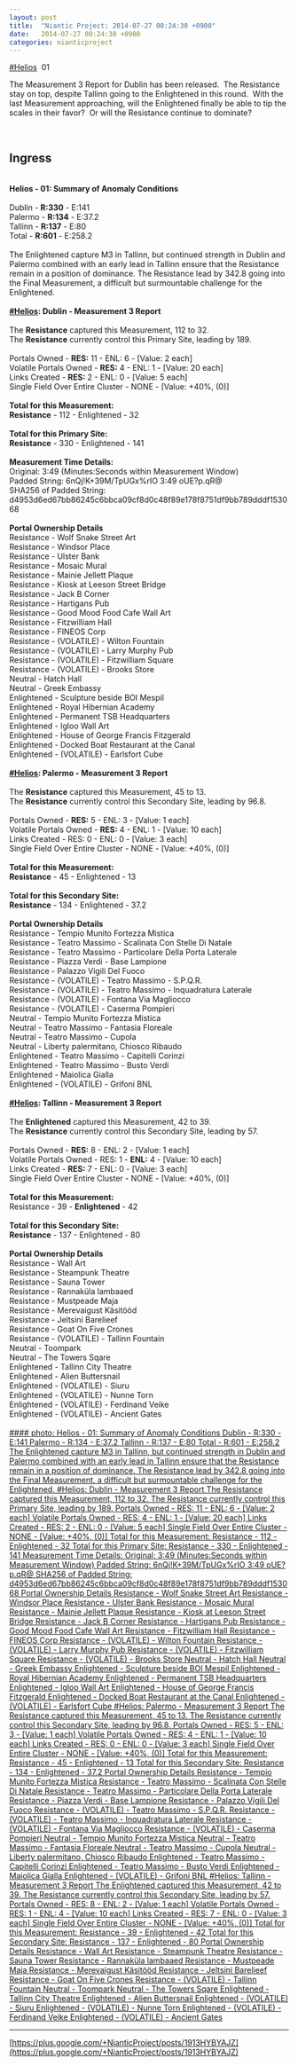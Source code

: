 ```yaml
---
layout: post
title:  "Niantic Project: 2014-07-27 00:24:30 +0900"
date:   2014-07-27 00:24:30 +0900
categories: nianticproject
---
```

[#Helios](https://plus.google.com/s/%23Helios "")  01

The Measurement 3 Report for Dublin has been released.  The Resistance stay on top, despite Tallinn going to the Enlightened in this round.  With the last Measurement approaching, will the Enlightened finally be able to tip the scales in their favor?  Or will the Resistance continue to dominate?<div class="shared"><br /><h2>Ingress</h2><br /><b>Helios - 01: Summary of Anomaly Conditions</b><br /><br />Dublin - <b>R:330</b> - E:141<br />Palermo - <b>R:134</b> - E:37.2<br />Tallinn - <b>R:137</b> - E:80<br />Total - <b>R:601</b> - E:258.2<br /><br />The Enlightened capture M3 in Tallinn, but continued strength in Dublin and Palermo combined with an early lead in Tallinn ensure that the Resistance remain in a position of dominance. The Resistance lead by 342.8 going into the Final Measurement, a difficult but surmountable challenge for the Enlightened.<br /><br /><b><a rel="nofollow" class="ot-hashtag" href="https://plus.google.com/s/%23Helios">#Helios</a></b><b>: Dublin - Measurement 3 Report</b><br /><br />The <b>Resistance</b> captured this Measurement, 112 to 32.<br />The <b>Resistance</b> currently control this Primary Site, leading by 189.<br /><br />Portals Owned - <b>RES:</b> 11 - ENL: 6 - [Value: 2 each]<br />Volatile Portals Owned - <b>RES:</b> 4 - ENL: 1 - [Value: 20 each]<br />Links Created - <b>RES:</b> 2 - ENL: 0 - [Value: 5 each]<br />Single Field Over Entire Cluster - NONE - [Value: +40%, (0)]<br /><br /><b>Total for this Measurement:</b><br /><b>Resistance</b> - 112 - Enlightened - 32<br /><br /><b>Total for this Primary Site:</b><br /><b>Resistance</b> - 330 - Enlightened - 141<br /><br /><b>Measurement Time Details:</b><br />Original: 3:49 (Minutes:Seconds within Measurement Window)<br />Padded String: 6nQj!K+39M/TpUGx%rIO 3:49 oUE?p.qR@<br />SHA256 of Padded String: d4953d6ed67bb86245c6bbca09cf8d0c48f89e178f8751df9bb789dddf153068<br /><br /><b>Portal Ownership Details</b><br />Resistance - Wolf Snake Street Art<br />Resistance - Windsor Place<br />Resistance - Ulster Bank<br />Resistance - Mosaic Mural<br />Resistance - Mainie Jellett Plaque<br />Resistance - Kiosk at Leeson Street Bridge<br />Resistance - Jack B Corner<br />Resistance - Hartigans Pub<br />Resistance - Good Mood Food Cafe Wall Art<br />Resistance - Fitzwilliam Hall<br />Resistance - FINEOS Corp<br />Resistance - (VOLATILE) - Wilton Fountain<br />Resistance - (VOLATILE) - Larry Murphy Pub<br />Resistance - (VOLATILE) - Fitzwilliam Square<br />Resistance - (VOLATILE) - Brooks Store<br />Neutral - Hatch Hall<br />Neutral - Greek Embassy<br />Enlightened - Sculpture beside BOI Mespil<br />Enlightened - Royal Hibernian Academy <br />Enlightened - Permanent TSB Headquarters<br />Enlightened - Igloo Wall Art<br />Enlightened - House of George Francis Fitzgerald<br />Enlightened - Docked Boat Restaurant at the Canal<br />Enlightened - (VOLATILE) - Earlsfort Cube<br /><br /><b><a rel="nofollow" class="ot-hashtag" href="https://plus.google.com/s/%23Helios">#Helios</a></b><b>: Palermo - Measurement 3 Report</b><br /><br />The <b>Resistance</b> captured this Measurement, 45 to 13.<br />The <b>Resistance</b> currently control this Secondary Site, leading by 96.8.<br /><br />Portals Owned - <b>RES:</b> 5 - ENL: 3 - [Value: 1 each]<br />Volatile Portals Owned - <b>RES:</b> 4 - ENL: 1 - [Value: 10 each]<br />Links Created - RES: 0 - ENL: 0 - [Value: 3 each]<br />Single Field Over Entire Cluster - NONE - [Value: +40%, (0)]<br /><br /><b>Total for this Measurement:</b><br /><b>Resistance</b> - 45 - Enlightened - 13<br /><br /><b>Total for this Secondary Site:</b><br /><b>Resistance</b> - 134 - Enlightened - 37.2<br /><br /><b>Portal Ownership Details</b><br />Resistance - Tempio Munito Fortezza Mistica<br />Resistance - Teatro Massimo - Scalinata Con Stelle Di Natale<br />Resistance - Teatro Massimo - Particolare Della Porta Laterale<br />Resistance - Piazza Verdi - Base Lampione<br />Resistance - Palazzo Vigili Del Fuoco<br />Resistance - (VOLATILE) - Teatro Massimo - S.P.Q.R.<br />Resistance - (VOLATILE) - Teatro Massimo - Inquadratura Laterale<br />Resistance - (VOLATILE) - Fontana Via Magliocco<br />Resistance - (VOLATILE) - Caserma Pompieri<br />Neutral - Tempio Munito Fortezza Mistica<br />Neutral - Teatro Massimo - Fantasia Floreale<br />Neutral - Teatro Massimo - Cupola<br />Neutral - Liberty palermitano, Chiosco Ribaudo<br />Enlightened - Teatro Massimo - Capitelli Corinzi<br />Enlightened - Teatro Massimo - Busto Verdi<br />Enlightened - Maiolica Gialla<br />Enlightened - (VOLATILE) - Grifoni BNL<br /><br /><b><a rel="nofollow" class="ot-hashtag" href="https://plus.google.com/s/%23Helios">#Helios</a></b><b>: Tallinn - Measurement 3 Report</b><br /><br />The <b>Enlightened</b> captured this Measurement, 42 to 39.<br />The <b>Resistance</b> currently control this Secondary Site, leading by 57.<br /><br />Portals Owned - <b>RES:</b> 8 - ENL: 2 - [Value: 1 each]<br />Volatile Portals Owned - RES: 1 - <b>ENL:</b> 4 - [Value: 10 each]<br />Links Created - <b>RES:</b> 7 - ENL: 0 - [Value: 3 each]<br />Single Field Over Entire Cluster - NONE - [Value: +40%, (0)]<br /><br /><b>Total for this Measurement:</b><br />Resistance - 39 - <b>Enlightened</b> - 42<br /><br /><b>Total for this Secondary Site:</b><br /><b>Resistance</b> - 137 - Enlightened - 80<br /><br /><b>Portal Ownership Details</b><br />Resistance - Wall Art<br />Resistance - Steampunk Theatre<br />Resistance - Sauna Tower<br />Resistance - Rannaküla lambaaed<br />Resistance - Mustpeade Maja<br />Resistance - Merevaigust Käsitööd<br />Resistance - Jeltsini Barelieef<br />Resistance - Goat On Five Crones<br />Resistance - (VOLATILE) - Tallinn Fountain<br />Neutral - Toompark<br />Neutral - The Towers Sqare<br />Enlightened - Tallinn City Theatre<br />Enlightened - Alien Buttersnail<br />Enlightened - (VOLATILE) - Siuru<br />Enlightened - (VOLATILE) - Nunne Torn<br />Enlightened - (VOLATILE) - Ferdinand Veike<br />Enlightened - (VOLATILE) - Ancient Gates<br /><br /></div>
[#### photo: Helios - 01: Summary of Anomaly Conditions
Dublin - R:330 - E:141
Palermo - R:134 - E:37.2
Tallinn - R:137 - E:80
Total - R:601 - E:258.2
The Enlightened capture M3 in Tallinn, but continued strength in Dublin and Palermo combined with an early lead in Tallinn ensure that the Resistance remain in a position of dominance. The Resistance lead by 342.8 going into the Final Measurement, a difficult but surmountable challenge for the Enlightened.
#Helios: Dublin - Measurement 3 Report
The Resistance captured this Measurement, 112 to 32.
The Resistance currently control this Primary Site, leading by 189.
Portals Owned - RES: 11 - ENL: 6 - [Value: 2 each]
Volatile Portals Owned - RES: 4 - ENL: 1 - [Value: 20 each]
Links Created - RES: 2 - ENL: 0 - [Value: 5 each]
Single Field Over Entire Cluster - NONE - [Value: +40%, (0)]
Total for this Measurement:
Resistance - 112 - Enlightened - 32
Total for this Primary Site:
Resistance - 330 - Enlightened - 141
Measurement Time Details:
Original: 3:49 (Minutes:Seconds within Measurement Window)
Padded String: 6nQj!K+39M/TpUGx%rIO 3:49 oUE?p.qR@
SHA256 of Padded String: d4953d6ed67bb86245c6bbca09cf8d0c48f89e178f8751df9bb789dddf153068
Portal Ownership Details
Resistance - Wolf Snake Street Art
Resistance - Windsor Place
Resistance - Ulster Bank
Resistance - Mosaic Mural
Resistance - Mainie Jellett Plaque
Resistance - Kiosk at Leeson Street Bridge
Resistance - Jack B Corner
Resistance - Hartigans Pub
Resistance - Good Mood Food Cafe Wall Art
Resistance - Fitzwilliam Hall
Resistance - FINEOS Corp
Resistance - (VOLATILE) - Wilton Fountain
Resistance - (VOLATILE) - Larry Murphy Pub
Resistance - (VOLATILE) - Fitzwilliam Square
Resistance - (VOLATILE) - Brooks Store
Neutral - Hatch Hall
Neutral - Greek Embassy
Enlightened - Sculpture beside BOI Mespil
Enlightened - Royal Hibernian Academy
Enlightened - Permanent TSB Headquarters
Enlightened - Igloo Wall Art
Enlightened - House of George Francis Fitzgerald
Enlightened - Docked Boat Restaurant at the Canal
Enlightened - (VOLATILE) - Earlsfort Cube
#Helios: Palermo - Measurement 3 Report
The Resistance captured this Measurement, 45 to 13.
The Resistance currently control this Secondary Site, leading by 96.8.
Portals Owned - RES: 5 - ENL: 3 - [Value: 1 each]
Volatile Portals Owned - RES: 4 - ENL: 1 - [Value: 10 each]
Links Created - RES: 0 - ENL: 0 - [Value: 3 each]
Single Field Over Entire Cluster - NONE - [Value: +40%, (0)]
Total for this Measurement:
Resistance - 45 - Enlightened - 13
Total for this Secondary Site:
Resistance - 134 - Enlightened - 37.2
Portal Ownership Details
Resistance - Tempio Munito Fortezza Mistica
Resistance - Teatro Massimo - Scalinata Con Stelle Di Natale
Resistance - Teatro Massimo - Particolare Della Porta Laterale
Resistance - Piazza Verdi - Base Lampione
Resistance - Palazzo Vigili Del Fuoco
Resistance - (VOLATILE) - Teatro Massimo - S.P.Q.R.
Resistance - (VOLATILE) - Teatro Massimo - Inquadratura Laterale
Resistance - (VOLATILE) - Fontana Via Magliocco
Resistance - (VOLATILE) - Caserma Pompieri
Neutral - Tempio Munito Fortezza Mistica
Neutral - Teatro Massimo - Fantasia Floreale
Neutral - Teatro Massimo - Cupola
Neutral - Liberty palermitano, Chiosco Ribaudo
Enlightened - Teatro Massimo - Capitelli Corinzi
Enlightened - Teatro Massimo - Busto Verdi
Enlightened - Maiolica Gialla
Enlightened - (VOLATILE) - Grifoni BNL
#Helios: Tallinn - Measurement 3 Report
The Enlightened captured this Measurement, 42 to 39.
The Resistance currently control this Secondary Site, leading by 57.
Portals Owned - RES: 8 - ENL: 2 - [Value: 1 each]
Volatile Portals Owned - RES: 1 - ENL: 4 - [Value: 10 each]
Links Created - RES: 7 - ENL: 0 - [Value: 3 each]
Single Field Over Entire Cluster - NONE - [Value: +40%, (0)]
Total for this Measurement:
Resistance - 39 - Enlightened - 42
Total for this Secondary Site:
Resistance - 137 - Enlightened - 80
Portal Ownership Details
Resistance - Wall Art
Resistance - Steampunk Theatre
Resistance - Sauna Tower
Resistance - Rannaküla lambaaed
Resistance - Mustpeade Maja
Resistance - Merevaigust Käsitööd
Resistance - Jeltsini Barelieef
Resistance - Goat On Five Crones
Resistance - (VOLATILE) - Tallinn Fountain
Neutral - Toompark
Neutral - The Towers Sqare
Enlightened - Tallinn City Theatre
Enlightened - Alien Buttersnail
Enlightened - (VOLATILE) - Siuru
Enlightened - (VOLATILE) - Nunne Torn
Enlightened - (VOLATILE) - Ferdinand Veike
Enlightened - (VOLATILE) - Ancient Gates](https://lh4.googleusercontent.com/-kcOZAaVwqnA/U9PHBKQM0LI/AAAAAAAA8aE/6uWrZ1qYH9k/w2048-h1395/cross.jpg "")
- - -
[https://plus.google.com/+NianticProject/posts/1913HYBYAJZ](https://plus.google.com/+NianticProject/posts/1913HYBYAJZ)
